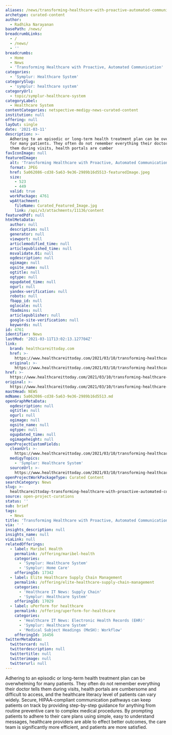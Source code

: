 ```yaml
---
aliases: /news/transforming-healthcare-with-proactive-automated-communication
archetype: curated-content
author:
  - Radhika Narayanan
basePath: /news/
breadcrumbLinks:
  - /
  - /news/
  - ''
breadcrumbs:
  - Home
  - News
  - 'Transforming Healthcare with Proactive, Automated Communication'
categories:
  - 'Symplur: Healthcare System'
categorySlug:
  - 'symplur: healthcare system'
categoryUrl:
  - topic/symplur-healthcare-system
categoryLabel:
  - Healthcare System
contentCategories: netspective-medigy-news-curated-content
institution: null
offering: null
layOut: single
date: '2021-03-11'
description: >-
  Adhering to an episodic or long-term health treatment plan can be overwhelming
  for many patients. They often do not remember everything their doctor tells
  them during visits, health portals are cumber
favIconImage: null
featuredImage:
  alt: 'Transforming Healthcare with Proactive, Automated Communication'
  format: JPEG
  href: 5a062086-cd38-5a63-9e36-2989b16d5513-featuredImage.jpeg
  size:
    - 523
    - 449
  valid: true
  workPackage: 4761
  wpAttachment:
    fileName: Curated_Featured_Image.jpg
    link: /api/v3/attachments/11136/content
featuredPdf: null
htmlMetaData:
  author: null
  description: null
  generator: null
  viewport: null
  articlemodified_time: null
  articlepublished_time: null
  msvalidate.01: null
  ogdescription: null
  ogimage: null
  ogsite_name: null
  ogtitle: null
  ogtype: null
  ogupdated_time: null
  ogurl: null
  yandex-verification: null
  robots: null
  fbapp_id: null
  oglocale: null
  fbadmins: null
  articlepublisher: null
  google-site-verification: null
  keywords: null
id: 4761
identifier: News
lastMod: '2021-03-11T13:02:13.127704Z'
link:
  brand: healthcareittoday.com
  href: >-
    https://www.healthcareittoday.com/2021/03/10/transforming-healthcare-with-proactive-automated-communication/
  original: >-
    https://www.healthcareittoday.com/2021/03/10/transforming-healthcare-with-proactive-automated-communication/
href: >-
  https://www.healthcareittoday.com/2021/03/10/transforming-healthcare-with-proactive-automated-communication/
original: >-
  https://www.healthcareittoday.com/2021/03/10/transforming-healthcare-with-proactive-automated-communication/
mastHead: NEWS
mdName: 5a062086-cd38-5a63-9e36-2989b16d5513.md
openGraphMetaData:
  ogdescription: null
  ogtitle: null
  ogurl: null
  ogimage: null
  ogsite_name: null
  ogtype: null
  ogupdated_time: null
  ogimageheight: null
openProjectCustomFields:
  cleanUrl: >-
    https://www.healthcareittoday.com/2021/03/10/transforming-healthcare-with-proactive-automated-communication/
  medigyTopics:
    - 'Symplur: Healthcare System'
  sourceUrl: >-
    https://www.healthcareittoday.com/2021/03/10/transforming-healthcare-with-proactive-automated-communication/
openProjectWorkPackageType: Curated Content
searchCategory: News
slug: >-
  healthcareittoday-transforming-healthcare-with-proactive-automated-communication
source: open-project-curations
status: ''
sub: brief
tags:
  - News
title: 'Transforming Healthcare with Proactive, Automated Communication'
via: ' '
insights_description: null
insights_name: null
viaLink: null
relatedOfferings:
  - label: Maribel Health
    permalink: /offering/maribel-health
    categories:
      - 'Symplur: Healthcare System'
      - 'Symplur: Home Care'
    offeringId: 17342
  - label: Elite Healthcare Supply Chain Management
    permalink: /offering/elite-healthcare-supply-chain-management
    categories:
      - 'Healthcare IT News: Supply Chain'
      - 'Symplur: Healthcare System'
    offeringId: 17029
  - label: uPerform for healthcare
    permalink: /offering/uperform-for-healthcare
    categories:
      - 'Healthcare IT News: Electronic Health Records (EHR)'
      - 'Symplur: Healthcare System'
      - 'Medical Subject Headings (MeSH): Workflow'
    offeringId: 16456
twitterMetaData:
  twittercard: null
  twitterdescription: null
  twittertitle: null
  twitterimage: null
  twitterurl: null
---
```

<p>Adhering to an episodic or long-term health treatment plan can be overwhelming for many patients. They often do not remember everything their doctor tells them during visits, health portals are cumbersome and difficult to access, and the healthcare literacy level of patients can vary widely. Secure, HIPAA-compliant communication pathways can keep patients on track by providing step-by-step guidance for anything from routine preventive care to complex medical procedures. By prompting patients to adhere to their care plans using simple, easy to understand messages, healthcare providers are able to effect better outcomes, the care team is significantly more efficient, and patients are more satisfied.</p>